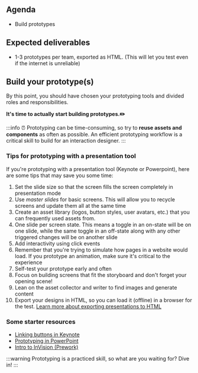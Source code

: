 <!-- ![Ironhack logo](https://i.imgur.com/1QgrNNw.png) -->

<!-- # Exercise - Bloom Box: Prototyping -->

## Agenda

- Build prototypes

## Expected deliverables

- 1-3 prototypes per team, exported as HTML. (This will let you test even if the internet is unreliable)

## Build your prototype(s)

By this point, you should have chosen your prototyping tools and divided roles and responsibilities.

**It's time to actually start building prototypes.✏️**

:::info
⏰ Prototyping can be time-consuming, so try to **reuse assets and components** as often as possible. An efficient prototyping workflow is a critical skill to build for an interaction designer.
:::

### Tips for prototyping with a presentation tool

If you're prototyping with a presentation tool (Keynote or Powerpoint), here are some tips that may save you some time:

1. Set the slide size so that the screen fills the screen completely in presentation mode
2. Use _master slides_ for basic screens. This will allow you to recycle screens and update them all at the same time
3. Create an asset library (logos, button styles, user avatars, etc.) that you can frequently used assets from.
4. One slide per screen state. This means a toggle in an on-state will be on one slide, while the same toggle in an off-state along with any other triggered changes will be on another slide
5. Add interactivity using click events
6. Remember that you're trying to simulate how pages in a website would load. If you prototype an animation, make sure it's critical to the experience
7. Self-test your prototype early and often
8. Focus on building screens that fit the storyboard and don't forget your opening scene!
9. Lean on the asset collector and writer to find images and generate content
10. Export your designs in HTML, so you can load it (offline) in a browser for the test. [Learn more about exporting presentations to HTML](https://support.apple.com/kb/PH26007?locale=en_US)

### Some starter resources

- [Linking buttons in Keynote](https://www.youtube.com/watch?v=XVewmNQqcKU)
- [Prototyping in PowerPoint](https://library.gv.com/story-centered-design-how-to-make-a-prototype-in-powerpoint-8ffd7ae084ec)
- [Intro to InVision (Prework)](http://materials.ironhack.com/s/BJXBpMV9x)

:::warning
Prototyping is a practiced skill, so what are you waiting for? Dive in!
:::
